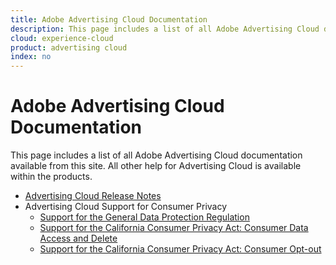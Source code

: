 ```yaml
---
title: Adobe Advertising Cloud Documentation
description: This page includes a list of all Adobe Advertising Cloud documentation available from this site.
cloud: experience-cloud
product: advertising cloud
index: no
---
```


# Adobe Advertising Cloud Documentation

This page includes a list of all Adobe Advertising Cloud documentation available from this site. All other help for Advertising Cloud is available within the products.

+ [Advertising Cloud Release Notes](https://docs.adobe.com/content/help/en/release-notes/experience-cloud/current.html#adcloud)
+ Advertising Cloud Support for Consumer Privacy
  + [Support for the General Data Protection Regulation](misc/ad-cloud-gdpr.md)
  + [Support for the California Consumer Privacy Act: Consumer Data Access and Delete](misc/ad-cloud-ccpa-access-delete.md)
  + [Support for the California Consumer Privacy Act: Consumer Opt-out](misc/ad-cloud-ccpa-opt-out-of-sale.md)
